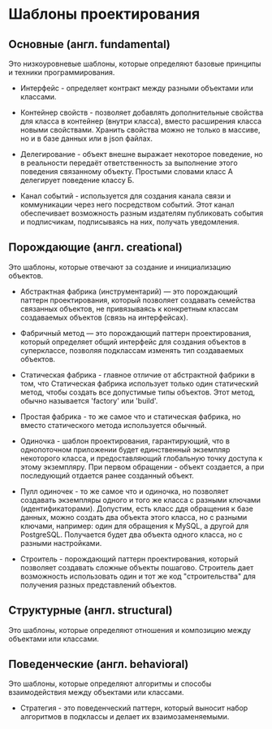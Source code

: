# Шаблоны проектирования

## Основные (англ. fundamental) 

Это низкоуровневые шаблоны, которые определяют базовые принципы и техники программирования.

* Интерфейс - определяет контракт между разными объектами или классами.

* Контейнер свойств - позволяет добавлять дополнительные свойства для класса в контейнер (внутри класса), вместо расширения класса новыми свойствами.
Хранить свойства можно не только в массиве, но и в базе данных или в json файлах.

* Делегирование - объект внешне выражает некоторое поведение, но в реальности передаёт ответственность за выполнение этого поведения связанному объекту. Простыми словами класс А делегирует поведение классу Б.

* Канал событий - используется для создания канала связи и коммуникации через него посредством событий. Этот канал обеспечивает возможность разным издателям публиковать события и подписчикам, подписываясь на них, получать уведомления.

## Порождающие (англ. creational)

Это шаблоны, которые отвечают за создание и инициализацию объектов.

* Абстрактная фабрика (инструментарий) — это порождающий паттерн проектирования, который позволяет создавать семейства связанных объектов, не привязываясь к конкретным классам создаваемых объектов (связь на интерфейсах).

* Фабричный метод — это порождающий паттерн проектирования, который определяет общий интерфейс для создания объектов в суперклассе, позволяя подклассам изменять тип создаваемых объектов.

* Статическая фабрика - главное отличие от абстрактной фабрики в том, что Статическая фабрика использует только один статический метод, чтобы создать все допустимые типы объектов. Этот метод, обычно называется 'factory' или 'build'.

* Простая фабрика - то же самое что и статическая фабрика, но вместо статического метода используется обычный.

* Одиночка - шаблон проектирования, гарантирующий, что в однопоточном приложении будет единственный экземпляр некоторого класса, и предоставляющий глобальную точку доступа к этому экземпляру. При первом обращении - объект создается, а при последующий отдается ранее созданный объект.

* Пулл одиночек - то же самое что и одиночка, но позволяет создавать экземпляры одного и того же класса с разными ключами (идентификаторами). Допустим, есть класс ддя обращения к базе данных, можно создать два объекта этого класса, но с разными ключами, например: один для обращения к MySQL, а другой для PostgreSQL. Получается будет два объекта одного класса, но с разными настройками.

* Строитель - порождающий паттерн проектирования, который позволяет создавать сложные объекты пошагово. Строитель дает возможность использовать один и тот же код "строительства" для получения разных представлений объектов.

## Структурные (англ. structural)

Это шаблоны, которые определяют отношения и композицию между объектами или классами.


## Поведенческие (англ. behavioral)

Это шаблоны, которые определяют алгоритмы и способы взаимодействия между объектами или классами.

* Стратегия - это поведенческий паттерн, который выносит набор алгоритмов в подклассы и делает их взаимозаменяемыми.
